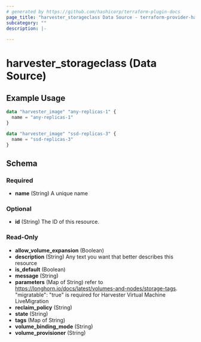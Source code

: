 ```yaml
---
# generated by https://github.com/hashicorp/terraform-plugin-docs
page_title: "harvester_storageclass Data Source - terraform-provider-harvester"
subcategory: ""
description: |-
  
---
```


# harvester_storageclass (Data Source)



## Example Usage

```terraform
data "harvester_image" "any-replicas-1" {
  name = "any-replicas-1"
}

data "harvester_image" "ssd-replicas-3" {
  name = "ssd-replicas-3"
}
```

<!-- schema generated by tfplugindocs -->
## Schema

### Required

- **name** (String) A unique name

### Optional

- **id** (String) The ID of this resource.

### Read-Only

- **allow_volume_expansion** (Boolean)
- **description** (String) Any text you want that better describes this resource
- **is_default** (Boolean)
- **message** (String)
- **parameters** (Map of String) refer to https://longhorn.io/docs/latest/volumes-and-nodes/storage-tags. "migratable": "true" is required for Harvester Virtual Machine LiveMigration
- **reclaim_policy** (String)
- **state** (String)
- **tags** (Map of String)
- **volume_binding_mode** (String)
- **volume_provisioner** (String)



